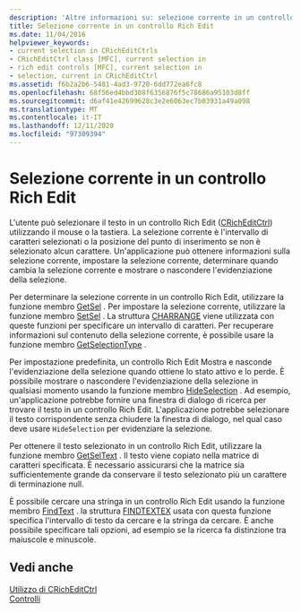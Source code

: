 ```yaml
---
description: 'Altre informazioni su: selezione corrente in un controllo Rich Edit'
title: Selezione corrente in un controllo Rich Edit
ms.date: 11/04/2016
helpviewer_keywords:
- current selection in CRichEditCtrls
- CRichEditCtrl class [MFC], current selection in
- rich edit controls [MFC], current selection in
- selection, current in CRichEditCtrl
ms.assetid: f6b2a2b6-5481-4ad3-9720-6dd772ea6fc8
ms.openlocfilehash: 68f56ed4bbd308f6356876f5c78686a95103d8ff
ms.sourcegitcommit: d6af41e42699628c3e2e6063ec7b03931a49a098
ms.translationtype: MT
ms.contentlocale: it-IT
ms.lasthandoff: 12/11/2020
ms.locfileid: "97309394"
---
```

# <a name="current-selection-in-a-rich-edit-control"></a>Selezione corrente in un controllo Rich Edit

L'utente può selezionare il testo in un controllo Rich Edit ([CRichEditCtrl](reference/cricheditctrl-class.md)) utilizzando il mouse o la tastiera. La selezione corrente è l'intervallo di caratteri selezionati o la posizione del punto di inserimento se non è selezionato alcun carattere. Un'applicazione può ottenere informazioni sulla selezione corrente, impostare la selezione corrente, determinare quando cambia la selezione corrente e mostrare o nascondere l'evidenziazione della selezione.

Per determinare la selezione corrente in un controllo Rich Edit, utilizzare la funzione membro [GetSel](reference/cricheditctrl-class.md#getsel) . Per impostare la selezione corrente, utilizzare la funzione membro [SetSel](reference/cricheditctrl-class.md#setsel) . La struttura [CHARRANGE](/windows/win32/api/richedit/ns-richedit-charrange) viene utilizzata con queste funzioni per specificare un intervallo di caratteri. Per recuperare informazioni sul contenuto della selezione corrente, è possibile usare la funzione membro [GetSelectionType](reference/cricheditctrl-class.md#getselectiontype) .

Per impostazione predefinita, un controllo Rich Edit Mostra e nasconde l'evidenziazione della selezione quando ottiene lo stato attivo e lo perde. È possibile mostrare o nascondere l'evidenziazione della selezione in qualsiasi momento usando la funzione membro [HideSelection](reference/cricheditctrl-class.md#hideselection) . Ad esempio, un'applicazione potrebbe fornire una finestra di dialogo di ricerca per trovare il testo in un controllo Rich Edit. L'applicazione potrebbe selezionare il testo corrispondente senza chiudere la finestra di dialogo, nel qual caso deve usare `HideSelection` per evidenziare la selezione.

Per ottenere il testo selezionato in un controllo Rich Edit, utilizzare la funzione membro [GetSelText](reference/cricheditctrl-class.md#getseltext) . Il testo viene copiato nella matrice di caratteri specificata. È necessario assicurarsi che la matrice sia sufficientemente grande da conservare il testo selezionato più un carattere di terminazione null.

È possibile cercare una stringa in un controllo Rich Edit usando la funzione membro [FindText](reference/cricheditctrl-class.md#findtext) . la struttura [FINDTEXTEX](/windows/win32/api/richedit/ns-richedit-findtextexw) usata con questa funzione specifica l'intervallo di testo da cercare e la stringa da cercare. È anche possibile specificare tali opzioni, ad esempio se la ricerca fa distinzione tra maiuscole e minuscole.

## <a name="see-also"></a>Vedi anche

[Utilizzo di CRichEditCtrl](using-cricheditctrl.md)<br/>
[Controlli](controls-mfc.md)
